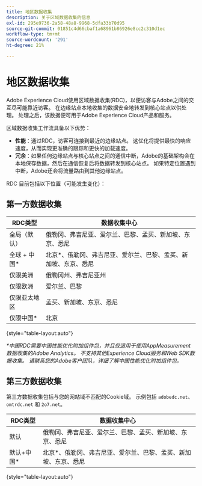 ```yaml
---
title: 地区数据收集
description: 关于区域数据收集的信息
exl-id: 295e9736-2a58-48a8-9968-5dfa33b70d95
source-git-commit: 01851c4d66cbaf1a68961b86926e8cc2c310d1ec
workflow-type: tm+mt
source-wordcount: '291'
ht-degree: 21%

---
```


# 地区数据收集

Adobe Experience Cloud使用区域数据收集(RDC)，以便访客与Adobe之间的交互尽可能靠近访客。 在边缘站点本地收集的数据安全地转发到核心站点以供处理。 处理之后，该数据便可用于Adobe Experience Cloud产品和服务。

区域数据收集工作流具备以下优势：

* **性能**：通过RDC，访客可连接到最近的边缘站点。 这优化将提供最快的响应速度，从而实现更准确的跟踪和更快的加载速度。
* **冗余**：如果任何边缘站点与核心站点之间的通信中断，Adobe的基础架构会在本地保存数据，然后在通信恢复后将数据转发到核心站点。 如果特定位置遇到中断，Adobe还会将流量路由到其他边缘站点。

RDC 目前包括以下位置（可能发生变化）：

## 第一方数据收集

| RDC类型 | 数据收集中心 |
| --- | --- |
| 全局（默认） | 俄勒冈、弗吉尼亚、爱尔兰、巴黎、孟买、新加坡、东京、悉尼 |
| 全球 + 中国* | 北京*、俄勒冈、弗吉尼亚、爱尔兰、巴黎、孟买、新加坡、东京、悉尼 |
| 仅限美洲 | 俄勒冈州、弗吉尼亚州 |
| 仅限欧洲 | 爱尔兰、巴黎 |
| 仅限亚太地区 | 孟买、新加坡、东京、悉尼 |
| 仅限中国* | 北京 |

{style="table-layout:auto"}

_*中国RDC需要中国性能优化附加组件包，并且仅适用于使用AppMeasurement数据收集的Adobe Analytics。 不支持其他Experience Cloud服务和Web SDK数据收集。 请联系您的Adobe客户团队，详细了解中国性能优化附加组件包。_

## 第三方数据收集

第三方数据收集包括与您的网站域不匹配的Cookie域。 示例包括 `adobedc.net`、`omtrdc.net` 和 `2o7.net`。

| RDC类型 | 数据收集中心 |
| --- | --- |
| 默认 | 俄勒冈、弗吉尼亚、爱尔兰、巴黎、孟买、新加坡、东京、悉尼 |
| 默认+中国* | 北京*、俄勒冈、弗吉尼亚、爱尔兰、巴黎、孟买、新加坡、东京、悉尼 |

{style="table-layout:auto"}
